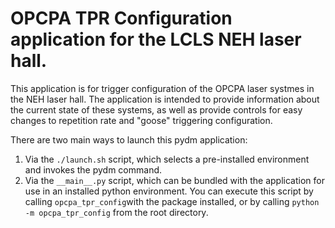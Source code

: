 # OPCPA TPR Configuration application for the LCLS NEH laser hall.

This application is for trigger configuration of the OPCPA laser systmes in
the NEH laser hall. The application is intended to provide information about
the current state of these systems, as well as provide controls for easy 
changes to repetition rate and "goose" triggering configuration.

There are two main ways to launch this pydm application:
1. Via the `./launch.sh` script, which selects a pre-installed environment
   and invokes the pydm command.
2. Via the `__main__.py` script, which can be bundled with the application
   for use in an installed python environment. You can execute this script
   by calling `opcpa_tpr_config`with the package installed, or by calling
   `python -m opcpa_tpr_config` from the root directory.
